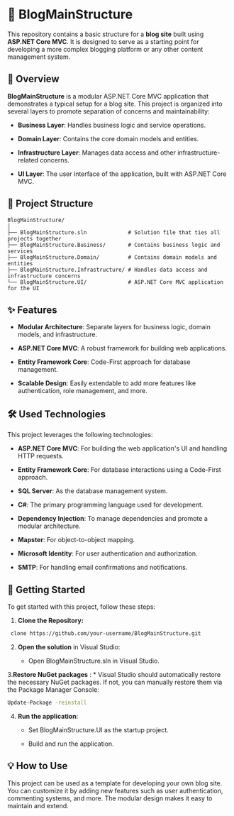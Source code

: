 🚀 BlogMainStructure
====================

This repository contains a basic structure for a **blog site** built using **ASP.NET Core MVC**. It is designed to serve as a starting point for developing a more complex blogging platform or any other content management system.

📖 Overview
-----------

**BlogMainStructure** is a modular ASP.NET Core MVC application that demonstrates a typical setup for a blog site. This project is organized into several layers to promote separation of concerns and maintainability:

*   **Business Layer**: Handles business logic and service operations.
    
*   **Domain Layer**: Contains the core domain models and entities.
    
*   **Infrastructure Layer**: Manages data access and other infrastructure-related concerns.
    
*   **UI Layer**: The user interface of the application, built with ASP.NET Core MVC.
    

📁 Project Structure
--------------------
```plaintext
BlogMainStructure/
│
├── BlogMainStructure.sln             # Solution file that ties all projects together
├── BlogMainStructure.Business/       # Contains business logic and services
├── BlogMainStructure.Domain/         # Contains domain models and entities
├── BlogMainStructure.Infrastructure/ # Handles data access and infrastructure concerns
└── BlogMainStructure.UI/             # ASP.NET Core MVC application for the UI
```

✨ Features
----------

*   **Modular Architecture**: Separate layers for business logic, domain models, and infrastructure.
    
*   **ASP.NET Core MVC**: A robust framework for building web applications.
    
*   **Entity Framework Core**: Code-First approach for database management.
    
*   **Scalable Design**: Easily extendable to add more features like authentication, role management, and more.
    

🛠️ Used Technologies
---------------------

This project leverages the following technologies:

*   **ASP.NET Core MVC**: For building the web application's UI and handling HTTP requests.
    
*   **Entity Framework Core**: For database interactions using a Code-First approach.
    
*   **SQL Server**: As the database management system.
    
*   **C#**: The primary programming language used for development.
    
*   **Dependency Injection**: To manage dependencies and promote a modular architecture.
    
*   **Mapster**: For object-to-object mapping.
    
*   **Microsoft Identity**: For user authentication and authorization.
    
*   **SMTP**: For handling email confirmations and notifications.
    

🚀 Getting Started
------------------

To get started with this project, follow these steps:
1.  **Clone the Repository:**

```bash
 clone https://github.com/your-username/BlogMainStructure.git
```
    
2.  **Open the solution** in Visual Studio:
    
    *   Open BlogMainStructure.sln in Visual Studio.

3.**Restore NuGet packages** :
    *    Visual Studio should automatically restore the necessary NuGet packages. If not, you can manually restore them via the Package Manager Console:

```bash
Update-Package -reinstall
```
        
4.  **Run the application**:
    
    *   Set BlogMainStructure.UI as the startup project.
        
    *   Build and run the application.
        

💡 How to Use
-------------

This project can be used as a template for developing your own blog site. You can customize it by adding new features such as user authentication, commenting systems, and more. The modular design makes it easy to maintain and extend.
